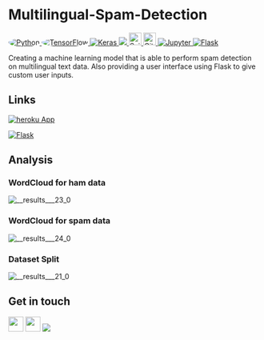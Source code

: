 # Multilingual-Spam-Detection

<p align="left">
  <a href="https://www.python.org/" target="_blank"> <img alt="Python" style="border-radius: 50%;" src="https://img.shields.io/badge/python%20-%2314354C.svg?&style=for-the-badge&logo=python&logoColor=white"/> </a> 
  <a href="https://tensorflow.org/" target="_blank"> <img alt="TensorFlow" style="border-radius: 50%;" src="https://img.shields.io/badge/TensorFlow%20-%23FF6F00.svg?&style=for-the-badge&logo=TensorFlow&logoColor=white"/> </a> 
  <a href="https://keras.io/" target="_blank"> <img alt="Keras" src="https://img.shields.io/badge/Keras%20-%23D00000.svg?&style=for-the-badge&logo=Keras&logoColor=white"/> </a>
  <a href="https://opencv.org/" target="_blank"> <img src="https://img.shields.io/badge/OpenCV-27338e?style=for-the-badge&logo=OpenCV&logoColor=white" /> </a>
  <a href="https://sklearn.org/" target="_blank"> <img src="https://img.shields.io/badge/Scikit Learn-282C34?logo=scikit-learn" alt="ScikitLearn logo" title="Scikit Learn" height="25" /> </a>  
  <a href="https://git-scm.com/" target="_blank"> <img src="https://img.shields.io/badge/Git-282C34?logo=git" alt="Git logo" title="Git" height="25" /> </a> 
  <a href="https://jupyter.org/" target="_blank"> <img alt="Jupyter" src="https://img.shields.io/badge/Jupyter%20-%23F37626.svg?&style=for-the-badge&logo=Jupyter&logoColor=white" /> </a> 
  <a href="https://flask.palletsprojects.com/en/2.3.x/" target="_blank"> <img alt="Flask" src="https://img.shields.io/badge/Flask-000000?style=for-the-badge&logo=flask&logoColor=white" /> </a> 
  
Creating a machine learning model that is able to perform spam detection on multilingual text data. Also providing a user interface using Flask to give custom user inputs.

## Links

<a href="https://spam-app-l9au.onrender.com/" target="_blank"> <img alt="heroku App" src="https://img.shields.io/badge/Heroku-430098?style=for-the-badge&logo=heroku&logoColor=white" /> </a> 

<a href="https://www.kaggle.com/code/arfan147/multilingual-spam-detection/" target="_blank"> <img alt="Flask" src="https://img.shields.io/badge/Kaggle-20BEFF?style=for-the-badge&logo=Kaggle&logoColor=white" /> </a> 

## Analysis  
### WordCloud for ham data
![__results___23_0](https://github.com/mdarfan357/Multilingual-Spam-Detection/assets/77487906/eb7d35a1-38d2-4eff-b740-b92d19294159)

### WordCloud for spam data
![__results___24_0](https://github.com/mdarfan357/Multilingual-Spam-Detection/assets/77487906/2d118d53-c8a9-425b-9720-d40017a75723)

### Dataset Split
![__results___21_0](https://github.com/mdarfan357/Multilingual-Spam-Detection/assets/77487906/9509b9fd-5edb-479c-818e-3077349c8da6)


## Get in touch

<a href="https://github.com/mdarfan357/" target="_blank"><img class="ai-subscribed-social-icon" src="https://bhattbhavesh91.github.io/assets/images/gthb.png" width="30"></a>
<a href="https://www.linkedin.com/in/arfan-md-9714531b4/" target="_blank"><img class="ai-subscribed-social-icon" src="https://bhattbhavesh91.github.io/assets/images/lnkdn.png" width="30"></a>
<a href="https://www.linkedin.com/in/arfan-md-9714531b4/" target="_blank"><img class="ai-subscribed-social-icon" src="https://aleen42.github.io/badges/src/stackoverflow.svg"></a>

